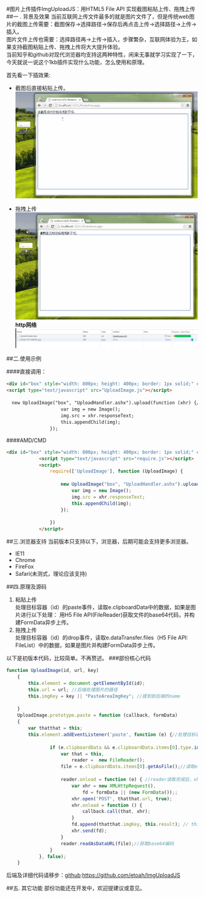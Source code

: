 #图片上传插件ImgUploadJS：用HTML5 File API 实现截图粘贴上传、拖拽上传
##一 . 背景及效果
当前互联网上传文件最多的就是图片文件了，但是传统web图片的截图上传需要：截图保存->选择路径->保存后再点击上传->选择路径->上传->插入。      
图片文件上传也需要：选择路径再->上传->插入，步骤繁杂，互联网体验为王，如果支持截图粘贴上传、拖拽上传将大大提升体验。   
当前知乎和github对现代浏览器均支持这两种特性，闲来无事就学习实现了一下，今天就说一说这个1kb插件实现什么功能，怎么使用和原理。

首先看一下插效果:   
* 截图后直接粘贴上传。    
![](howtouse.gif)  

* 拖拽上传    
![](drap.gif)     
**http网络**     
![](requestAndRes.jpg) 

##二.使用示例

####直接调用：
```html
<div id="box" style="width: 800px; height: 400px; border: 1px solid;" contenteditable="true"></div>
<script type="text/javascript" src="UploadImage.js"></script>

  new UploadImage("box", "UploadHandler.ashx").upload(function (xhr) {//上传完成后的回调
                    var img = new Image();
                    img.src = xhr.responseText;
                    this.appendChild(img);
                });
```

####AMD/CMD
```html
<div id="box" style="width: 800px; height: 400px; border: 1px solid;" contenteditable="true"></div>
            <script type="text/javascript" src="require.js"></script>
            <script>
                require(['UploadImage'], function (UploadImage) {

                    new UploadImage("box", "UploadHandler.ashx").upload(function (xhr) {//上传完成后的回调
                        var img = new Image();
                        img.src = xhr.responseText;
                        this.appendChild(img);
                    });

                })
            </script>
```

##三.浏览器支持
当前版本只支持以下，浏览器，后期可能会支持更多浏览器。
* IE11
* Chrome
* FireFox
* Safari(未测式，理论应该支持)

##四.原理及源码
1. 粘贴上传   
处理目标容器（id）的paste事件，读取e.clipboardData中的数据，如果是图片进行以下处理：
用H5 File API(FileReader)获取文件的base64代码，并构建FormData异步上传。
2. 拖拽上传    
处理目标容器（id）的drop事件，读取e.dataTransfer.files（H5 File API: FileList）中的数据，如果是图片并构建FormData异步上传。
    

 以下是初版本代码，比较简单。不再赘述。
###部份核心代码

```javascript
function UploadImage(id, url, key)
    {
        this.element = document.getElementById(id); 
        this.url = url; //后端处理图片的路径
        this.imgKey = key || "PasteAreaImgKey"; //提到到后端的name

    }
    UploadImage.prototype.paste = function (callback, formData) 
    {
        var thatthat = this;
        this.element.addEventListener('paste', function (e) {//处理目标容器（id）的paste事件

                if (e.clipboardData && e.clipboardData.items[0].type.indexOf('image') > -1) {
                    var that = this,
                        reader =  new FileReader();
                    file = e.clipboardData.items[0].getAsFile();//读取e.clipboardData中的数据：Blob对象

                    reader.onload = function (e) { //reader读取完成后，xhr上传
                        var xhr = new XMLHttpRequest(),
                            fd = formData || (new FormData());;
                        xhr.open('POST', thatthat.url, true);
                        xhr.onload = function () {
                            callback.call(that, xhr);
                        }
                        fd.append(thatthat.imgKey, this.result); // this.result得到图片的base64
                        xhr.send(fd);
                    }
                    reader.readAsDataURL(file);//获取base64编码
                }
            }, false);
    }

```
后端及详细代码请移步：[github](https://github.com/etoah/ImgUploadJS):https://github.com/etoah/ImgUploadJS


##五. 其它功能
部份功能还在开发中，欢迎提建议或意见。


